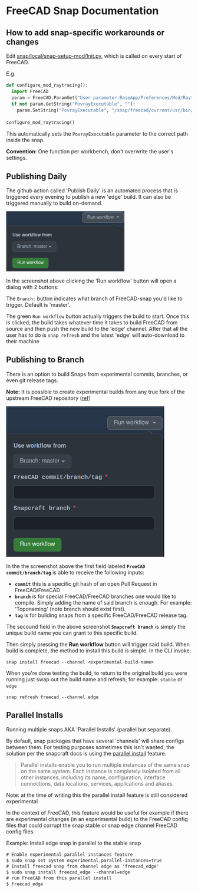 # FreeCAD Snap Documentation

## How to add snap-specific workarounds or changes

Edit [snap/local/snap-setup-mod/Init.py](https://github.com/FreeCAD/FreeCAD-snap/blob/master/snap/local/snap-setup-mod/Init.py), which is called on every start of FreeCAD.

E.g.

```python
def configure_mod_raytracing():
  import FreeCAD
  param = FreeCAD.ParamGet("User parameter:BaseApp/Preferences/Mod/Raytracing")
  if not param.GetString("PovrayExecutable", ""):
    param.SetString("PovrayExecutable", "/snap/freecad/current/usr/bin/povray")

configure_mod_raytracing()
```

This automatically sets the `PovrayExecutable` parameter to the correct path inside the snap.

**Convention**: One function per workbench, don't overwrite the user's settings.

## Publishing Daily

The github action called 'Publish Daily' is an automated process that is triggered every evening to publish a new 'edge' build. It can also be triggered manually to build on-demand. 

![Publish-Daily](assets/images/Snap-Publish-Daily.png)

In the screenshot above clicking the 'Run workflow' button will open a dialog with 2 buttons:

The `Branch:` button indicates what branch of FreeCAD-snap you'd like to trigger. Default is 'master'.

The green `Run workflow` button actually triggers the build to start. Once this is clicked, the build takes whatever time it takes to build FreeCAD from source and then push the new build to the 'edge' channel. After that all the user has to do is `snap refresh` and the latest 'edge' will auto-download to their machine


## Publishing to Branch

There is an option to build Snaps from experimental commits, branches, or even git release tags. 

**Note:** It is possible to create experimental builds from any true fork of the upstream FreeCAD repository ([ref](https://github.com/FreeCAD/FreeCAD/pull/7118#issuecomment-1171458436))

![Publish-to-Branch](assets/images/Snap-Publish-to-Branch-screenshot.png)

In the the screenshot above the first field labeled **`FreeCAD commit/branch/tag`** is able to receive the following inputs:  

* **`commit`** this is a specific git hash of an open Pull Request in FreeCAD/FreeCAD  
* **`branch`** is for special FreeCAD/FreeCAD branches one would like to compile. Simply adding the name of said branch is enough. For example: 'Toponaming' (note branch should exist first).
* **`tag`** is for building snaps from a specific FreeCAD/FreeCAD release tag. 

The secound field in the above screenshot **`Snapcraft branch`** is simply the unique build name you can grant to this specific build. 

Then simply pressing the **Run workflow** button will trigger said build. When build is complete, the method to install this build is simple. In the CLI invoke:  
```shell
snap install freecad --channel <experimental-build-name>
```

When you're done testing the build, to return to the original build you were running just swap out the build name and refresh; for example: `stable` or `edge` 
```shell
snap refresh freecad --channel edge
```

## Parallel Installs

Running multiple snaps AKA 'Parallel Installs' (parallel but separate).

By default, snap packages that have several 'channels' will share configs between them. For testing purposes sometimes this isn't wanted, the solution per the snapcraft docs is using the [parallel install](https://snapcraft.io/docs/parallel-installs) feature. 

> Parallel installs enable you to run multiple instances of the same snap on the same system. Each instance is completely isolated from all other instances, including its name, configuration, interface connections, data locations, services, applications and aliases.

Note: at the time of writing this the parallel install feature is still considered experimental

In the context of FreeCAD, this feature would be useful for example if there are experimental changes (in an experimental build) to the FreeCAD config files that could corrupt the snap stable or snap edge channel FreeCAD config files.   

Example: Install edge snap in parallel to the stable snap

```shell
# Enable experimental parallel instances feature
$ sudo snap set system experimental.parallel-instances=true
# Install freecad snap from channel edge as 'freecad_edge'
$ sudo snap install freecad_edge --channel=edge
# run FreeCAD from this parallel install
$ freecad_edge